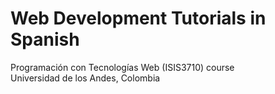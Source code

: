 # Web Development Tutorials in Spanish
Programación con Tecnologías Web (ISIS3710) course  
Universidad de los Andes, Colombia
